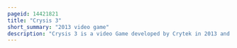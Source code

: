 ```yaml
---
pageid: 14421821
title: "Crysis 3"
short_summary: "2013 video game"
description: "Crysis 3 is a video Game developed by Crytek in 2013 and published by electronic Arts. It is the third Game of the Crysis Series, a Sequel to the 2011 Video Game Crysis 2. The Multiplayer Portion of the Game was developed by Crytek Uk. Crysis 3's Story revolves around Prophet, a Nanosuit Holder who is on a Quest to take Revenge on the Alpha Ceph, the Leader of the Ceph Alien Race. The Story of the Game serves as the End of the Crysis Trilogy. Gameplay revolves around the Use of Nanosuits which give Players a Variety of Abilities such as being invisible. New Features introduced in Crysis 3 include a new Nanosuit Ability called 'Rip & Throw', a Compound Bow and Hacking, which allows Players to hack into Enemies' Equipment, Drones, and Security Defenses."
---
```

